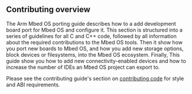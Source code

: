 ## Contributing overview

The Arm Mbed OS porting guide describes how to a add development board port for Mbed OS and configure it. This section is structured into a series of guidelines for all C and C++ code, followed by all information about the required contributions to the Mbed OS tools. Then it show how you port new boards to Mbed OS, and how you add new storage options, block devices or filesystems, into the Mbed OS ecosystem. Finally, This guide show you how to add new connectivity-enabled devices and how to increase the number of IDEs an Mbed OS project can export to.

Please see the contributing guide's section on [contributing code](/docs/v5.9/reference/guidelines.html#style) for style and ABI requirements.
